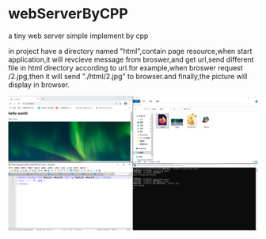 # webServerByCPP
a tiny web server simple implement by cpp

in project have a directory named "html",contain page resource,when start application,it will revcieve message from broswer,and get url,send different file in html directory according to url.for example,when broswer request /2.jpg,then it will send "./html/2.jpg" to browser.and finally,the picture will display in browser.


![演示](https://github.com/CNXXPP/webServerByCPP/blob/main/readme_resource/pic1.png)

